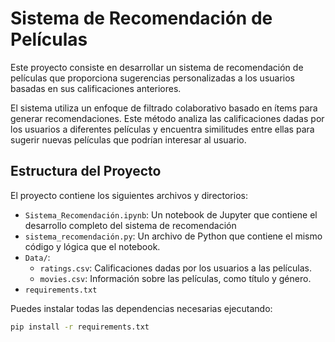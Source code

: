 # Sistema de Recomendación de Películas

Este proyecto consiste en desarrollar un sistema de recomendación de películas que proporciona sugerencias personalizadas a los usuarios basadas en sus calificaciones anteriores.

El sistema utiliza un enfoque de filtrado colaborativo basado en ítems para generar recomendaciones. Este método analiza las calificaciones dadas por los usuarios a diferentes películas y encuentra similitudes entre ellas para sugerir nuevas películas que podrían interesar al usuario.

## Estructura del Proyecto

El proyecto contiene los siguientes archivos y directorios:

- `Sistema_Recomendación.ipynb`: Un notebook de Jupyter que contiene el desarrollo completo del sistema de recomendación
- `sistema_recomendación.py`: Un archivo de Python que contiene el mismo código y lógica que el notebook.
- `Data/`:
  - `ratings.csv`: Calificaciones dadas por los usuarios a las películas.
  - `movies.csv`: Información sobre las películas, como título y género.
- `requirements.txt`

Puedes instalar todas las dependencias necesarias ejecutando:
```bash
pip install -r requirements.txt
